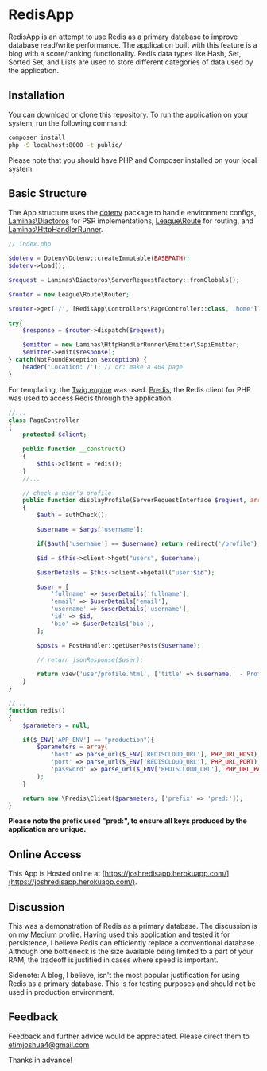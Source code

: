 # RedisApp

RedisApp is an attempt to use Redis as a primary database to improve database read/write performance. The application built with this feature is a blog with a score/ranking functionality. Redis data types like Hash, Set, Sorted Set, and Lists are used to store different categories of data used by the application.

## Installation

You can download or clone this repository. To run the application on your system, run the following command:

```bash
composer install
php -S localhost:8000 -t public/
```

Please note that you should have PHP and Composer installed on your local system.

## Basic Structure

The App structure uses the [dotenv](https://github.com/vlucas/phpdotenv) package to handle environment configs, [Laminas\Diactoros](https://docs.laminas.dev/laminas-diactoros/) for PSR implementations, [League\Route](https://route.thephpleague.com/) for routing, and [Laminas\HttpHandlerRunner](https://docs.laminas.dev/laminas-httphandlerrunner/).

```php
// index.php

$dotenv = Dotenv\Dotenv::createImmutable(BASEPATH);
$dotenv->load();

$request = Laminas\Diactoros\ServerRequestFactory::fromGlobals();

$router = new League\Route\Router;

$router->get('/', [RedisApp\Controllers\PageController::class, 'home']);

try{
    $response = $router->dispatch($request);

    $emitter = new Laminas\HttpHandlerRunner\Emitter\SapiEmitter;
    $emitter->emit($response);
} catch(NotFoundException $exception) {
    header('Location: /'); // or: make a 404 page
}
```

For templating, the [Twig engine](https://twig.symfony.com/) was used. [Predis](https://github.com/predis/predis), the Redis client for PHP was used to access Redis through the application. 

```php
//...
class PageController 
{
    protected $client;

    public function __construct()
    {
        $this->client = redis();
    }
    //...

    // check a user's profile
    public function displayProfile(ServerRequestInterface $request, array $args): Response
    {
        $auth = authCheck();

        $username = $args['username'];

        if($auth['username'] == $username) return redirect('/profile');

        $id = $this->client->hget("users", $username);

        $userDetails = $this->client->hgetall("user:$id");

        $user = [
            'fullname' => $userDetails['fullname'],
            'email' => $userDetails['email'],
            'username' => $userDetails['username'],
            'id' => $id,
            'bio' => $userDetails['bio'],
        ];

        $posts = PostHandler::getUserPosts($username);

        // return jsonResponse($user);

        return view('user/profile.html', ['title' => $username.' - Profile', 'user' => $user, 'posts' => $posts, 'auth' => $auth]);
    }
}
```

```php
//...
function redis()
{
    $parameters = null;

    if($_ENV['APP_ENV'] == "production"){
        $parameters = array(
            'host' => parse_url($_ENV['REDISCLOUD_URL'], PHP_URL_HOST),
            'port' => parse_url($_ENV['REDISCLOUD_URL'], PHP_URL_PORT),
            'password' => parse_url($_ENV['REDISCLOUD_URL'], PHP_URL_PASS),
        );
    }

    return new \Predis\Client($parameters, ['prefix' => 'pred:']);
}
```

**Please note the prefix used "pred:", to ensure all keys produced by the application are unique.**

## Online Access

This App is Hosted online at [https://joshredisapp.herokuapp.com/](https://joshredisapp.herokuapp.com/).

## Discussion

This was a demonstration of Redis as a primary database. The discussion is on my [Medium](https://joshua-etim.medium.com/) profile. Having used this application and tested it for persistence, I believe Redis can efficiently replace a conventional database. Although one bottleneck is the size available being limited to a part of your RAM, the tradeoff is justified in cases where speed is important. 

Sidenote: A blog, I believe, isn't the most popular justification for using Redis as a primary database. This is for testing purposes and should not be used in production environment.

## Feedback
Feedback and further advice would be appreciated. Please direct them to etimjoshua4@gmail.com

Thanks in advance!
